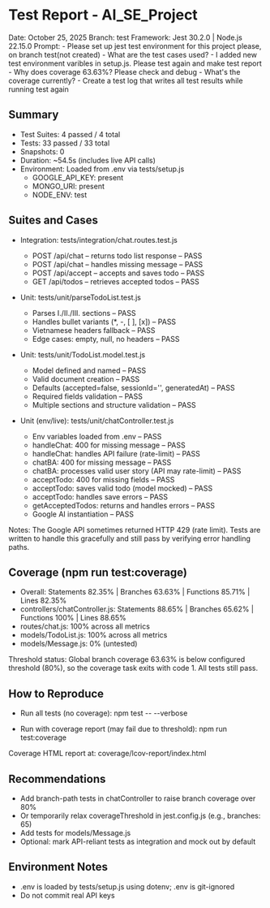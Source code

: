 # Test Report - AI_SE_Project
Date: October 25, 2025
Branch: test
Framework: Jest 30.2.0 | Node.js 22.15.0
Prompt:
    - Please set up jest test environment for this project please, on branch test(not created)
    - What are the test cases used?
    - I added new test environment varibles in setup.js. Please test again and make test report
    - Why does coverage 63.63%? Please check and debug
    - What's the coverage currently?
    - Create a test log that writes all test results while running test again

## Summary
- Test Suites: 4 passed / 4 total
- Tests: 33 passed / 33 total
- Snapshots: 0
- Duration: ~54.5s (includes live API calls)
- Environment: Loaded from .env via tests/setup.js
  - GOOGLE_API_KEY: present
  - MONGO_URI: present
  - NODE_ENV: test

## Suites and Cases
- Integration: tests/integration/chat.routes.test.js
  - POST /api/chat – returns todo list response – PASS
  - POST /api/chat – handles missing message – PASS
  - POST /api/accept – accepts and saves todo – PASS
  - GET /api/todos – retrieves accepted todos – PASS

- Unit: tests/unit/parseTodoList.test.js
  - Parses I./II./III. sections – PASS
  - Handles bullet variants (*, -, [ ], [x]) – PASS
  - Vietnamese headers fallback – PASS
  - Edge cases: empty, null, no headers – PASS

- Unit: tests/unit/TodoList.model.test.js
  - Model defined and named – PASS
  - Valid document creation – PASS
  - Defaults (accepted=false, sessionId='', generatedAt) – PASS
  - Required fields validation – PASS
  - Multiple sections and structure validation – PASS

- Unit (env/live): tests/unit/chatController.test.js
  - Env variables loaded from .env – PASS
  - handleChat: 400 for missing message – PASS
  - handleChat: handles API failure (rate-limit) – PASS
  - chatBA: 400 for missing message – PASS
  - chatBA: processes valid user story (API may rate-limit) – PASS
  - acceptTodo: 400 for missing fields – PASS
  - acceptTodo: saves valid todo (model mocked) – PASS
  - acceptTodo: handles save errors – PASS
  - getAcceptedTodos: returns and handles errors – PASS
  - Google AI instantiation – PASS

Notes: The Google API sometimes returned HTTP 429 (rate limit). Tests are written to handle this gracefully and still pass by verifying error handling paths.

## Coverage (npm run test:coverage)
- Overall: Statements 82.35% | Branches 63.63% | Functions 85.71% | Lines 82.35%
- controllers/chatController.js: Statements 88.65% | Branches 65.62% | Functions 100% | Lines 88.65%
- routes/chat.js: 100% across all metrics
- models/TodoList.js: 100% across all metrics
- models/Message.js: 0% (untested)

Threshold status: Global branch coverage 63.63% is below configured threshold (80%), so the coverage task exits with code 1. All tests still pass.

## How to Reproduce
- Run all tests (no coverage):
  npm test -- --verbose

- Run with coverage report (may fail due to threshold):
  npm run test:coverage

Coverage HTML report at: coverage/lcov-report/index.html

## Recommendations
- Add branch-path tests in chatController to raise branch coverage over 80%
- Or temporarily relax coverageThreshold in jest.config.js (e.g., branches: 65)
- Add tests for models/Message.js
- Optional: mark API-reliant tests as integration and mock out by default

## Environment Notes
- .env is loaded by tests/setup.js using dotenv; .env is git-ignored
- Do not commit real API keys

